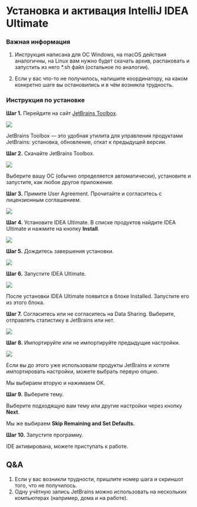 # Установка и активация IntelliJ IDEA Ultimate

### Важная информация

1. Инструкция написана для ОС Windows, на macOS действия аналогичны, на Linux вам нужно будет скачать архив, распаковать и запустить из него *.sh файл (остальное по аналогии).

2. Если у вас что-то не получилось, напишите координатору, на каком конкретно шаге вы остановились и в чём возникла трудность.

### Инструкция по установке

**Шаг 1.** Перейдите на сайт [JetBrains Toolbox](https://www.jetbrains.com/toolbox-app/).

![](pic/idea/step7.png)

JetBrains Toolbox — это удобная утилита для управления продуктами JetBrains: установка, обновление, откат к предыдущей версии.

**Шаг 2.** Скачайте JetBrains Toolbox.

![](pic/idea/step8.png)

Выберите вашу ОС (обычно определяется автоматически), установите и запустите, как любое другое приложение.

**Шаг 3.** Примите User Agreement. Прочитайте и согласитесь с лицензионным соглашением.

![](pic/idea/step9.png)

**Шаг 4.** Установите IDEA Ultimate. В списке продуктов найдите IDEA Ultimate и нажмите на кнопку **Install**.

![](pic/idea/step10.png)

**Шаг 5.** Дождитесь завершения установки.

![](pic/idea/step11.png)

**Шаг 6.** Запустите IDEA Ultimate.

![](pic/idea/step12.png)

После установки IDEA Ultimate появится в блоке Installed. Запустите его из этого блока.

**Шаг 7.** Согласитесь или не согласитесь на Data Sharing. Выберите, отправлять статистику в JetBrains или нет.

![](pic/idea/step13.png)

**Шаг 8.** Импортируйте или не импортируйте предыдущие настройки.

![](pic/idea/step14.png)

Если вы до этого уже использовали продукты JetBrains и хотите импортировать настройки, можете выбрать первую опцию.

Мы выбираем вторую и нажимаем OK.

**Шаг 9.** Выберите тему.

Выберите подходящую вам тему или другие настройки через кнопку **Next**.

Мы же выбираем **Skip Remaining and Set Defaults.**

**Шаг 10.** Запустите программу.

IDE активирована, можете приступать к работе.

## Q&A

1. Если у вас возникли трудности, пришлите номер шага и скриншот того, что не получилось.
2. Одну учётную запись JetBrains можно использовать на нескольких компьютерах (например, дома и на работе).
